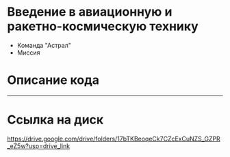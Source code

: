 # Введение в авиационную и ракетно-космическую технику

* Команда "Астрал"
* Миссия

# Описание кода
-----------

# Ссылка на диск
https://drive.google.com/drive/folders/17bTKBeoqeCk7CZcExCuNZS_GZPR_eZ5w?usp=drive_link
